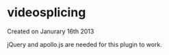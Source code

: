 videosplicing
=============
Created on Janurary 16th 2013

jQuery and apollo.js are needed for this plugin to work.
